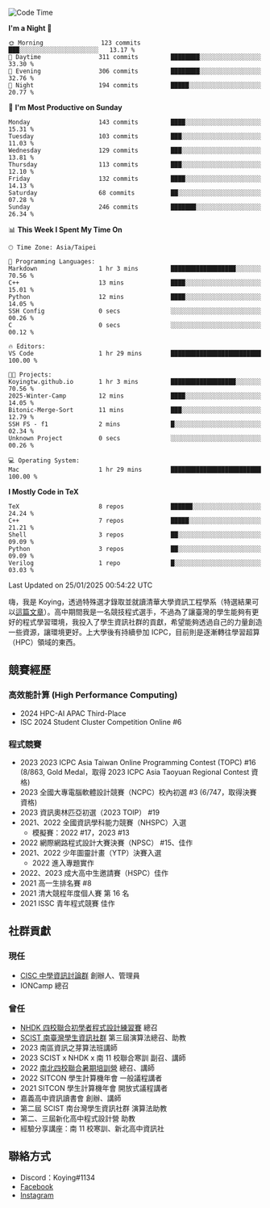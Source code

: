 <!--START_SECTION:waka-->
![Code Time](http://img.shields.io/badge/Code%20Time-1%2C305%20hrs%203%20mins-blue)

**I'm a Night 🦉** 

```text
🌞 Morning                123 commits         ███░░░░░░░░░░░░░░░░░░░░░░   13.17 % 
🌆 Daytime                311 commits         ████████░░░░░░░░░░░░░░░░░   33.30 % 
🌃 Evening                306 commits         ████████░░░░░░░░░░░░░░░░░   32.76 % 
🌙 Night                  194 commits         █████░░░░░░░░░░░░░░░░░░░░   20.77 % 
```
📅 **I'm Most Productive on Sunday** 

```text
Monday                   143 commits         ████░░░░░░░░░░░░░░░░░░░░░   15.31 % 
Tuesday                  103 commits         ███░░░░░░░░░░░░░░░░░░░░░░   11.03 % 
Wednesday                129 commits         ███░░░░░░░░░░░░░░░░░░░░░░   13.81 % 
Thursday                 113 commits         ███░░░░░░░░░░░░░░░░░░░░░░   12.10 % 
Friday                   132 commits         ████░░░░░░░░░░░░░░░░░░░░░   14.13 % 
Saturday                 68 commits          ██░░░░░░░░░░░░░░░░░░░░░░░   07.28 % 
Sunday                   246 commits         ███████░░░░░░░░░░░░░░░░░░   26.34 % 
```


📊 **This Week I Spent My Time On** 

```text
🕑︎ Time Zone: Asia/Taipei

💬 Programming Languages: 
Markdown                 1 hr 3 mins         ██████████████████░░░░░░░   70.56 % 
C++                      13 mins             ████░░░░░░░░░░░░░░░░░░░░░   15.01 % 
Python                   12 mins             ████░░░░░░░░░░░░░░░░░░░░░   14.05 % 
SSH Config               0 secs              ░░░░░░░░░░░░░░░░░░░░░░░░░   00.26 % 
C                        0 secs              ░░░░░░░░░░░░░░░░░░░░░░░░░   00.12 % 

🔥 Editors: 
VS Code                  1 hr 29 mins        █████████████████████████   100.00 % 

🐱‍💻 Projects: 
Koyingtw.github.io       1 hr 3 mins         ██████████████████░░░░░░░   70.56 % 
2025-Winter-Camp         12 mins             ████░░░░░░░░░░░░░░░░░░░░░   14.05 % 
Bitonic-Merge-Sort       11 mins             ███░░░░░░░░░░░░░░░░░░░░░░   12.79 % 
SSH FS - f1              2 mins              █░░░░░░░░░░░░░░░░░░░░░░░░   02.34 % 
Unknown Project          0 secs              ░░░░░░░░░░░░░░░░░░░░░░░░░   00.26 % 

💻 Operating System: 
Mac                      1 hr 29 mins        █████████████████████████   100.00 % 
```

**I Mostly Code in TeX** 

```text
TeX                      8 repos             ██████░░░░░░░░░░░░░░░░░░░   24.24 % 
C++                      7 repos             █████░░░░░░░░░░░░░░░░░░░░   21.21 % 
Shell                    3 repos             ██░░░░░░░░░░░░░░░░░░░░░░░   09.09 % 
Python                   3 repos             ██░░░░░░░░░░░░░░░░░░░░░░░   09.09 % 
Verilog                  1 repo              █░░░░░░░░░░░░░░░░░░░░░░░░   03.03 % 
```




 Last Updated on 25/01/2025 00:54:22 UTC
<!--END_SECTION:waka-->


嗨，我是 Koying，透過特殊選才錄取並就讀清華大學資訊工程學系（特選結果可以[這篇文章](https://koyingtw.github.io/2022/10/31/%E7%89%B9%E9%81%B8%E5%BF%83%E5%BE%97/)）。高中期間我是一名競技程式選手，不過為了讓臺灣的學生能夠有更好的程式學習環境，我投入了學生資訊社群的貢獻，希望能夠透過自己的力量創造一些資源，讓環境更好。上大學後有持續參加 ICPC，目前則是逐漸轉往學習超算（HPC）領域的東西。

## 競賽經歷
### 高效能計算 (High Performance Computing)
- 2024 HPC-AI APAC Third-Place
- ISC 2024 Student Cluster Competition Online #6

### 程式競賽
- 2023 2023 ICPC Asia Taiwan Online Programming Contest (TOPC) #16 (8/863, Gold Medal，取得 2023 ICPC Asia Taoyuan Regional Contest 資格)
- 2023 全國大專電腦軟體設計競賽（NCPC）校內初選 #3 (6/747，取得決賽資格)
- 2023 資訊奧林匹亞初選（2023 TOIP） #19
- 2021、2022 全國資訊學科能力競賽（NHSPC）入選
    - 模擬賽：2022 #17，2023 #13
- 2022 網際網路程式設計大賽決賽（NPSC） #15、佳作
- 2021、2022 少年圖靈計畫（YTP）決賽入選
    - 2022 進入專題實作
- 2022、2023 成大高中生邀請賽（HSPC）佳作
- 2021 高一生排名賽 #8
- 2021 清大競程年度個人賽 第 16 名
- 2021 ISSC 青年程式競賽 佳作

## 社群貢獻
### 現任
- [CISC 中學資訊討論群](https://discord.gg/mc9CgJvjZz) 創辦人、管理員
- IONCamp 總召

### 曾任
- [NHDK 四校聯合初學者程式設計練習賽](https://www.facebook.com/profile.php?id=100064076583372) 總召
- [SCIST 南臺灣學生資訊社群](https://www.facebook.com/scist.tw) 第三屆演算法總召、助教
- 2023 南區資訊之芽算法班講師
- 2023 SCIST x NHDK x 南 11 校聯合寒訓 副召、講師
- 2022 [南北四校聯合暑期培訓營](https://github.com/HHSH-CYSH-WGSH-HSNU-Summer-Camp/) 總召、講師
- 2022 SITCON 學生計算機年會 一般議程講者
- 2021 SITCON 學生計算機年會 開放式議程講者
- 嘉義高中資訊讀書會 創辦、講師
- 第二屆 SCIST 南台灣學生資訊社群 演算法助教
- 第二、三屆新化高中程式設計營 助教
- 經驗分享講座：南 11 校寒訓、新北高中資訊社

## 聯絡方式
- Discord：Koying#1134
- [Facebook](https://www.facebook.com/profile.php?id=100015800760577)
- [Instagram](https://www.instagram.com/cisc._.koying/)
